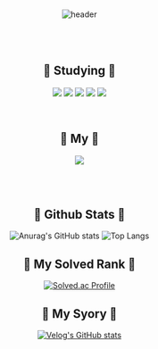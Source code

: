 ### 
<div align="center">
  
![header](https://capsule-render.vercel.app/api?type=Cylinder&color=00000&text=404NotFound&fontColor=ffffff) 
<br/><br/><br/><br/>

<h2 align="center"> 🍰 Studying 🍰 </h2>

<img src="https://img.shields.io/badge/git-F05032?style=for-the-badge&logo=git&logoColor=white"> <img src="https://img.shields.io/badge/cplusplus-00599C?style=for-the-badge&logo=cplusplus&logoColor=white"> <img src="https://img.shields.io/badge/csharp-512BD4?style=for-the-badge&logo=csharp&logoColor=white"> <img src="https://img.shields.io/badge/markdown-000000?style=for-the-badge&logo=markdown&logoColor=white"> <img src="https://img.shields.io/badge/discord-5865F2?style=for-the-badge&logo=discord&logoColor=white">

<br/>
<h2 align="center"> 🍨 My 🍨 </h2>
<a href="https://kkamagnun.github.io/"><img src="https://img.shields.io/badge/Git_Blogs-d14836?style=flat-square&logo=github&logoColor=white&link=https://kkamagnun.github.io"/></a>



<br/><br/>
<h2 align="center"> 🥨 Github Stats 🥨 </h2>

![Anurag's GitHub stats](https://github-readme-stats.vercel.app/api?username=winman123&show_icons=true&theme=swif) 
![Top Langs](https://github-readme-stats.vercel.app/api/top-langs/?username=winman123&layout=compact&theme=swif)


<h2 align="center"> 🧇 My Solved Rank 🧇 </h2

[![Solved.ac Profile](http://mazassumnida.wtf/api/v2/generate_badge?boj=winman123@naver.com)](https://solved.ac/winman123@naver.com/) 

<div align="center" style="text-align:center">
  

  
<h2 align="center"> 🧂 My Syory 🧂 </h2

[![Velog's GitHub stats](https://velog-readme-stats.vercel.app/api?name=kkamagnun)](https://github.com/eungyeole/velog-readme-stats) 



<!--
**kkamagnun/kkamagnun** is a ✨ _special_ ✨ repository because its `README.md` (this file) appears on your GitHub profile.

Here are some ideas to get you started:

- 🔭 I’m currently working on ...
- 🌱 I’m currently learning ...
- 👯 I’m looking to collaborate on ...
- 🤔 I’m looking for help with ...
- 💬 Ask me about ...
- 📫 How to reach me: ...
- 😄 Pronouns: ...
- ⚡ Fun fact: ...
-->
